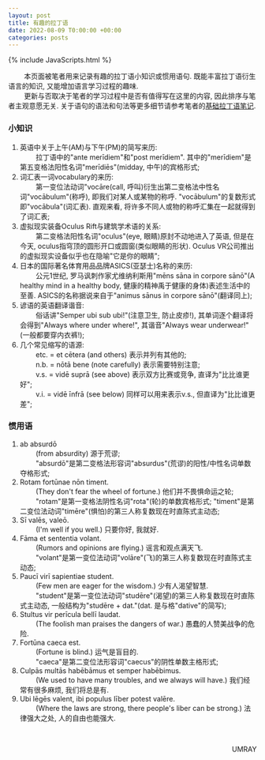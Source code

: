 ```yaml
---
layout: post
title: 有趣的拉丁语
date: 2022-08-09 T0:00:00 +00:00
categories: posts
---
```


{% include JavaScripts.html %}

&emsp;&emsp; 本页面被笔者用来记录有趣的拉丁语小知识或惯用语句. 既能丰富拉丁语衍生语言的知识, 又能增加语言学习过程的趣味.  
&emsp;&emsp; 更新与否取决于笔者的学习过程中是否有值得写在这里的内容, 因此排序与笔者主观意愿无关. 关于语句的语法和句法等更多细节请参考笔者的[基础拉丁语笔记](/posts/2022/01/29/BLatin.html).  

### 小知识 ###  
1. 英语中关于上午(AM)与下午(PM)的简写来历:  
&emsp;&emsp; 拉丁语中的"ante merīdiem"和"post merīdiem". 其中的"merīdiem"是第五变格法阳性名词"merīdiēs"(midday, 中午)的宾格形式;  
2. 词汇表一词vocabulary的来历:  
&emsp;&emsp; 第一变位法动词"vocāre(call, 呼叫)衍生出第二变格法中性名词"vocābulum"(称呼), 即我们对某人或某物的称呼. "vocābulum"的复数形式即"vocābula"(词汇表). 直观来看, 将许多不同人或物的称呼汇集在一起就得到了词汇表;  
3. 虚拟现实装备Oculus Rift与建筑学术语的关系:  
&emsp;&emsp; 第二变格法阳性名词"oculus"(eye, 眼睛)原封不动地进入了英语, 但是在今天, oculus指穹顶的圆形开口或圆窗(类似眼睛的形状). Oculus VR公司推出的虚拟现实设备似乎也在隐喻"它是你的眼睛";  
4. 日本的国际著名体育用品品牌ASICS(亚瑟士)名称的来历:  
&emsp;&emsp; 公元1世纪, 罗马讽刺作家尤维纳利斯用"mēns sāna in corpore sānō"(A healthy mind in a healthy body, 健康的精神禹于健康的身体)表述生活中的至善. ASICS的名称据说来自于"animus sānus in corpore sānō"(翻译同上);  
5. 谚语的英语翻译谐音:  
&emsp;&emsp; 俗话讲"Semper ubi sub ubi!"(注意卫生, 防止皮疹!), 其单词逐个翻译将会得到"Always where under where!", 其谐音"Always wear underwear!"(一般都要穿内衣裤!);  
6. 几个常见缩写的语源:  
&emsp;&emsp; etc. = et cētera (and others) 表示并列有其他的;  
&emsp;&emsp; n.b. = nōtā bene (note carefully) 表示需要特别注意;  
&emsp;&emsp; v.s. = vidē suprā (see above) 表示双方比赛或竞争, 直译为"比比谁更好";  
&emsp;&emsp; v.i. = vidē īnfrā (see below) 同样可以用来表示v.s., 但直译为"比比谁更差";  

### 惯用语 ###  
1. ab absurdō  
&emsp;&emsp; (from absurdity) 源于荒谬;  
&emsp;&emsp; "absurdō"是第二变格法形容词"absurdus"(荒谬)的阳性/中性名词单数夺格形式;  
2. Rotam fortūnae nōn timent.  
&emsp;&emsp; (They don't fear the wheel of fortune.) 他们并不畏惧命运之轮;  
&emsp;&emsp; "rotam"是第一变格法阴性名词"rota"(轮)的单数宾格形式; "timent"是第二变位法动词"timēre"(惧怕)的第三人称复数现在时直陈式主动态;  
3. Sī valēs, valeō.  
&emsp;&emsp; (I'm well if you well.) 只要你好, 我就好.  
4. Fāma et sententia volant.  
&emsp;&emsp; (Rumors and opinions are flying.) 谣言和观点满天飞.  
&emsp;&emsp; "volant"是第一变位法动词"volāre"(飞)的第三人称复数现在时直陈式主动态;  
5. Paucī virī sapientiae student.  
&emsp;&emsp; (Few men are eager for the wisdom.) 少有人渴望智慧.  
&emsp;&emsp; "student"是第一变位法动词"studēre"(渴望)的第三人称复数现在时直陈式主动态, 一般结构为"studēre + dat."(dat. 是与格"dative"的简写);  
6. Stultus vir perīcula bellī laudat.  
&emsp;&emsp; (The foolish man praises the dangers of war.) 愚蠢的人赞美战争的危险.  
7. Fortūna caeca est.  
&emsp;&emsp; (Fortune is blind.) 运气是盲目的.  
&emsp;&emsp; "caeca"是第二变位法形容词"caecus"的阴性单数主格形式;  
8. Culpās multās habēbāmus et semper habēbimus.  
&emsp;&emsp; (We used to have many troubles, and we always will have.) 我们经常有很多麻烦, 我们将总是有.  
9. Ubi lēgēs valent, ibi populus līber potest valēre.  
&emsp;&emsp; (Where the laws are strong, there people's liber can be strong.) 法律强大之处, 人的自由也能强大.  

&emsp;&emsp;  
<p align="right">UMRAY</p>
